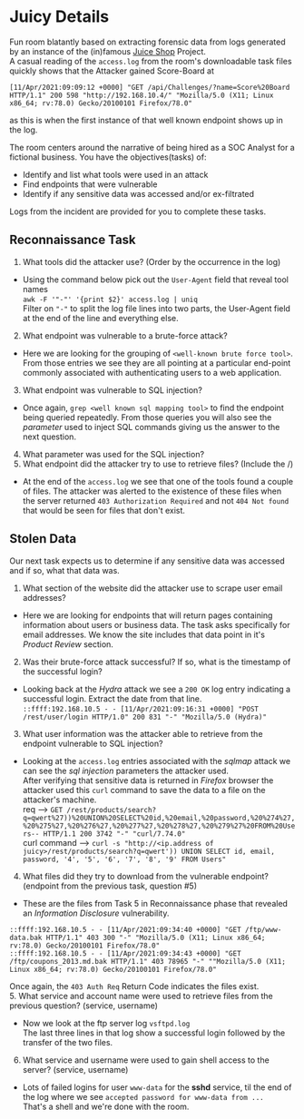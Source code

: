 # Juicy Details

Fun room blatantly based on extracting forensic data from logs generated by
an instance of the (in)famous [Juice Shop](https://owasp.org/www-project-juice-shop/) Project.  
A casual reading of the `access.log` from the room's downloadable task files quickly shows that the Attacker gained Score-Board at  
```
[11/Apr/2021:09:09:12 +0000] "GET /api/Challenges/?name=Score%20Board HTTP/1.1" 200 598 "http://192.168.10.4/" "Mozilla/5.0 (X11; Linux x86_64; rv:78.0) Gecko/20100101 Firefox/78.0"
```
as this is when the first instance of that well known endpoint shows up in the log.  

The room centers around the narrative of being hired as a SOC Analyst for a fictional business. You have the objectives(tasks) of:
* Identify and list what tools were used in an attack  
* Find endpoints that were vulnerable  
* Identify if any sensitive data was accessed and/or ex-filtrated  

Logs from the incident are provided for you to complete these tasks.  

## Reconnaissance Task
1. What tools did the attacker use? (Order by the occurrence in the log)  
- Using the command below pick out the `User-Agent` field that reveal tool names  
`awk -F '"-"' '{print $2}' access.log | uniq`  
Filter on `"-"` to split the log file lines into two parts, the User-Agent field at the end of the line and everything else.  
2. What endpoint was vulnerable to a brute-force attack?  
* Here we are looking for the grouping of `<well-known brute force tool>`. From those entries we see they are all pointing at a particular end-point commonly associated with authenticating users to a web application.  
3. What endpoint was vulnerable to SQL injection?  
* Once again, `grep <well known sql mapping tool>` to find the endpoint being queried repeatedly. From those queries you will also see the *parameter* used to inject SQL commands giving us the answer to the next question.  
4. What parameter was used for the SQL injection?  
5. What endpoint did the attacker try to use to retrieve files? (Include the /)  
* At the end of the `access.log` we see that one of the tools found a couple of files. The attacker was alerted to the existence of these files when the server returned `403 Authorization Required` and not `404 Not found` that would be seen for files that don't exist.  

## Stolen Data

Our next task expects us to determine if any sensitive data was accessed and if so, what that data was.  

1.  What section of the website did the attacker use to scrape user email addresses?  
* Here we are looking for endpoints that will return pages containing information about users or business data. The task asks specifically for email addresses. We know the site includes that data point in it's *Product Review* section.  
2. Was their brute-force attack successful? If so, what is the timestamp of the successful login?  
* Looking back at the *Hydra* attack we see a `200 OK` log entry indicating a successful login. Extract the date from that line.  
`::ffff:192.168.10.5 - - [11/Apr/2021:09:16:31 +0000] "POST /rest/user/login HTTP/1.0" 200 831 "-" "Mozilla/5.0 (Hydra)"`
3. What user information was the attacker able to retrieve from the endpoint vulnerable to SQL injection?  
* Looking at the `access.log` entries associated with the *sqlmap* attack we can see the *_sql injection_* parameters the attacker used.  
After verifying that sensitive data is returned in *Firefox* browser the attacker used this `curl` command to save the data to a file on the attacker's machine.  
req --> `GET /rest/products/search?q=qwert%27))%20UNION%20SELECT%20id,%20email,%20password,%20%274%27,%20%275%27,%20%276%27,%20%277%27,%20%278%27,%20%279%27%20FROM%20Users-- HTTP/1.1 200 3742 "-" "curl/7.74.0"`  
curl command --> `curl -s "http://<ip.address of juicy>/rest/products/search?q=qwert')) UNION SELECT id, email, password, '4', '5', '6', '7', '8', '9' FROM Users"`  
4. What files did they try to download from the vulnerable endpoint? (endpoint from the previous task, question #5)  
* These are the files from Task 5 in Reconnaissance phase that revealed an *_Information Disclosure_* vulnerability.  
```log
::ffff:192.168.10.5 - - [11/Apr/2021:09:34:40 +0000] "GET /ftp/www-data.bak HTTP/1.1" 403 300 "-" "Mozilla/5.0 (X11; Linux x86_64; rv:78.0) Gecko/20100101 Firefox/78.0"  
::ffff:192.168.10.5 - - [11/Apr/2021:09:34:43 +0000] "GET /ftp/coupons_2013.md.bak HTTP/1.1" 403 78965 "-" ""Mozilla/5.0 (X11; Linux x86_64; rv:78.0) Gecko/20100101 Firefox/78.0"
```  
Once again, the `403 Auth Req` Return Code indicates the files exist.  
5. What service and account name were used to retrieve files from the previous question? (service, username)  
* Now we look at the ftp server log `vsftpd.log`  
The last three lines in that log show a successful login followed by the transfer of the two files.  
6. What service and username were used to gain shell access to the server? (service, username)  
* Lots of failed logins for user `www-data` for the **sshd** service, til the end of the log where we see `accepted password for www-data from ...`  
That's a shell and we're done with the room.
